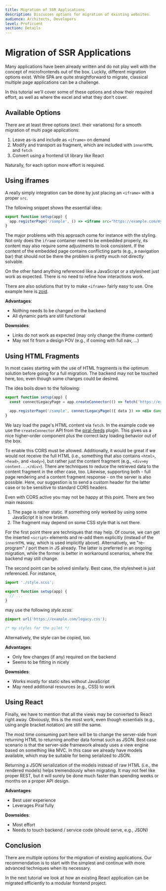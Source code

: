 ```yaml
---
title: Migration of SSR Applications
description: Discusses options for migration of existing websites.
audience: Architects, Developers
level: Proficient
section: Details
---
```


# Migration of SSR Applications

Many applications have been already written and do not play well with the concept of microfrontends out of the box. Luckily, different migration options exist. While SPA are quite straightforward to migrate, classical multiple page applications can be a challenge.

In this tutorial we'll cover some of these options and show their required effort, as well as where the excel and what they don't cover.

## Available Options

There are at least three options (excl. their variations) for a smooth migration of multi page applications:

1. Leave as-is and include as `<iframe>` on demand
2. Modify and transport as fragment, which are included with `innerHTML` and `fetch`
3. Convert using a frontend UI library like React

Naturally, for each option more effort is required.

## Using iframes

A really simply integration can be done by just placing an `<iframe>` with a proper `src`.

The following snippet shows the essential idea:

```jsx
export function setup(app) {
  app.registerPage('/sample', () => <iframe src="https://example.com/my-legacy-page" />);
}
```

The major problems with this approach come for instance with the styling. Not only does the `iframe` container need to be embedded properly, its content may also require some adjustments to look consistent. If the content of the embedded page contains conflicting parts (e.g., a navigation bar) that should not be there the problem is pretty much not directly solvable.

On the other hand anything referenced like a JavaScript or a stylesheet just work as expected. There is no need to refine how interactions work.

There are also solutions that try to make `<iframe>` fairly easy to use. One example here is [zoid](https://github.com/krakenjs/zoid).

**Advantages**:

- Nothing needs to be changed on the backend
- All dynamic parts are still functional

**Downsides**:

- Links do not work as expected (may only change the iframe content)
- May not fit from a design POV (e.g., if coming with full nav, ...)

## Using HTML Fragments

In most cases starting with the use of HTML fragments is the optimum solution before going for a full migration. The backend may not be touched here, too, even though some changes could be desired.

The idea boils down to the following:

```jsx
export function setup(app) {
  const connectLegacyPage = app.createConnector(() => fetch('https://example.com/my-legacy-page').then(res => res.text()));

  app.registerPage('/sample', connectLegacyPage(({ data }) => <div dangerouslySetInnerHTML={{ __html: data }} />));
}
```

We lazy load the page's HTML content via `fetch`. In the example code we use the `createConnector` API from the [piral-feeds](https://www.npmjs.com/package/piral-feeds) plugin. This gives us a nice higher-order component plus the correct lazy loading behavior out of the box.

To enable this CORS must be allowed. Additionally, it would be great if we would not receive the full HTML (i.e., something that also contains `<html>`, `<head>`, and `<body>`), but rather just the content fragment (e.g., `<div>my content...</div>`). There are techniques to reduce the retrieved data to the content fragment in the other case, too. Likewise, supporting both - full page rendering and a content fragment response - on the server is also possible. Here, our suggestion is to send a custom header for the latter case or to be sensitive to standard CORS headers.

Even with CORS active you may not be happy at this point. There are two main reasons:

1. The page is rather static. If something only worked by using some JavaScript it is now broken.
2. The fragment may depend on some CSS style that is not there.

For the first point there are techniques that may help. Of course, we can get the inserted `<script>` elements and re-add them explicitly (instead of the `innerHTML` way, which is used implicitly above). Alternatively, we "re-program" / port them in JS already. The latter is preferred in an ongoing migration, while the former is better in workaround scenarios, where the backend may still change.

The second point can be solved similarly. Best case, the stylesheet is just referenced. For instance,

```js
import './style.scss';

export function setup(app) {
  // ...
}
```

may use the following *style.scss*:

```css
@import url('https://example.com/legacy.css');

/* my styles for the pilet */
```

Alternatively, the style can be copied, too.

**Advantages**:

- Only few changes (if any) required on the backend
- Seems to be fitting in nicely

**Downsides**:

- Works mostly for static sites without JavaScript
- May need additional resources (e.g., CSS) to work

## Using React

Finally, we have to mention that all the views may be converted to React right away. Obviously, this is the most work, even though essentials (e.g., using angle bracket notation) are still the same.

The most time consuming part here will be to change the server-side from returning HTML to returning another data format such as JSON. Best case scenario is that the server-side framework already uses a view engine based on something like MVC. In this case we already have models available, which may be suitable for being serialized to JSON.

Returning a JSON serialization of the models instead of raw HTML (i.e., the rendered models) helps tremendously when migrating. It may not feel like proper REST, but it will surely be done much faster than spending weeks or months on a proper API design.

**Advantages**:

- Best user experience
- Leverages Piral fully

**Downsides**:

- Most effort
- Needs to touch backend / service code (should serve, e.g., JSON)

## Conclusion

There are multiple options for the migration of existing applications. Our recommendation is to start with the simplest and continue with more advanced techniques when its necessary.

In the next tutorial we look at how an existing React application can be migrated efficiently to a modular frontend project.
